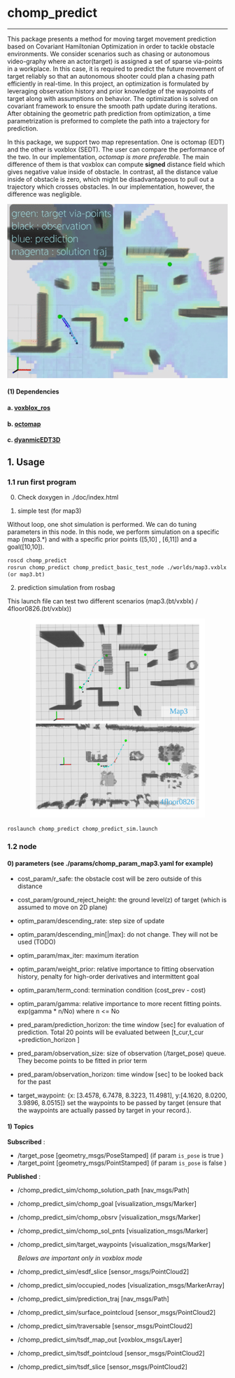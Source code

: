 # chomp_predict

____

 This package presents a method for moving target movement prediction based on Covariant Hamiltonian Optimization in order to tackle obstacle environments. We consider scenarios such as chasing or autonomous video-graphy where an actor(target) is assigned a set of sparse via-points in a workplace. In this case, it is required to predict the
future movement of target reliably so that an autonomous shooter could plan a chasing path efficiently in real-time. In
this project, an optimization is formulated by leveraging observation history and prior knowledge of the waypoints of target along with assumptions on behavior. The optimization is solved on covariant framework to ensure the smooth path update during iterations. After obtaining the geometric path prediction from optimization, a time parametrization is preformed to complete the path into a trajectory for prediction.

In this package, we support two map representation. One is octomap (EDT) and the other is voxblox (SEDT). The user can compare the performance of the two. In our implementation, *octomap is more preferable.* The main difference of them is that voxblox can compute **signed** distance field which gives negative value inside of obstacle. In contrast, all the distance value inside of obstacle is zero, which might be disadvantageous to pull out a trajectory which crosses obstacles. In our implementation, however,  the difference was negligible.  

<p align = "center">
<img src= "https://github.com/icsl-Jeon/chomp_predict/blob/master/img/chomp_predict_intro.gif" width="600">
</p>




#### (1) Dependencies

#### 	a. [voxblox_ros](<https://voxblox.readthedocs.io/en/latest/pages/Installation.html>) 

#### 	b. [octomap](<https://github.com/OctoMap/octomap>)

#### 	c. [dyanmicEDT3D](<https://github.com/OctoMap/octomap>)



## 1. Usage 

### 1.1 run first program

0) Check doxygen in ./doc/index.html

1) simple test (for map3) 

Without loop, one shot simulation is performed. We can do tuning parameters in this node. In this node, we perform simulation on a specific map (map3.*) and with a specific prior points ([5,10] , [6,11]) and a goal([10,10]).

```
roscd chomp_predict
rosrun chomp_predict chomp_predict_basic_test_node ./worlds/map3.vxblx (or map3.bt) 
```

2) prediction simulation from rosbag 

This launch file can test two different scenarios (map3.(bt/vxblx) / 4floor0826.(bt/vxblx))

<p align = "center">
<img src= "https://github.com/icsl-Jeon/chomp_predict/blob/master/img/two_maps.png" width="400">
</p>

```
roslaunch chomp_predict chomp_predict_sim.launch 
```

### 1.2 node 

#### 0) parameters (see ./params/chomp_param_map3.yaml for example)

* cost_param/r_safe: the obstacle cost will be zero outside of this distance
* cost_param/ground_reject_height: the ground level(z) of target (which is assumed to move on 2D plane)

* optim_param/descending_rate: step size of update 

* optim_param/descending_min[|max]: do not change. They will not be used (TODO)

* optim_param/max_iter: maximum iteration 

* optim_param/weight_prior:  relative importance to fitting observation history, penalty for high-order derivatives and intermittent goal    

* optim_param/term_cond: termination condition (cost_prev - cost)

* optim_param/gamma: relative importance to more recent fitting points. exp(gamma * n/No) where n <= No 

  

* pred_param/prediction_horizon: the time window [sec] for evaluation of prediction. Total 20 points will be evaluated between  [t_cur,t_cur +prediction_horizon ]  

* pred_param/observation_size: size of observation (/target_pose) queue. They become points to be fitted in prior term

* pred_param/observation_horizon: time window [sec] to be looked back for the past   

  

* target_waypoint: {x: [3.4578, 6.7478, 8.3223, 11.4981], y:[4.1620, 8.0200, 3.9896, 8.0515]} set the waypoints to be passed by target (ensure that the waypoints are actually passed by target in your record.).   

  

#### 1) Topics

**Subscribed**  : 

* /target_pose [geometry_msgs/PoseStamped] (if param ```is_pose``` is true )
* /target_point [geometry_msgs/PointStamped] (if param ```is_pose``` is false )

**Published** : 

- /chomp_predict_sim/chomp_solution_path [nav_msgs/Path]

- /chomp_predict_sim/chomp_goal [visualization_msgs/Marker]

- /chomp_predict_sim/chomp_obsrv [visualization_msgs/Marker]

- /chomp_predict_sim/chomp_sol_pnts [visualization_msgs/Marker]

- /chomp_predict_sim/target_waypoints [visualization_msgs/Marker]



   *Belows are important only in voxblox mode*

 * /chomp_predict_sim/esdf_slice [sensor_msgs/PointCloud2]

 * /chomp_predict_sim/occupied_nodes [visualization_msgs/MarkerArray]

 * /chomp_predict_sim/prediction_traj [nav_msgs/Path]

 * /chomp_predict_sim/surface_pointcloud [sensor_msgs/PointCloud2]

 * /chomp_predict_sim/traversable [sensor_msgs/PointCloud2]

 * /chomp_predict_sim/tsdf_map_out [voxblox_msgs/Layer]

 * /chomp_predict_sim/tsdf_pointcloud [sensor_msgs/PointCloud2]

 * /chomp_predict_sim/tsdf_slice [sensor_msgs/PointCloud2]

   
